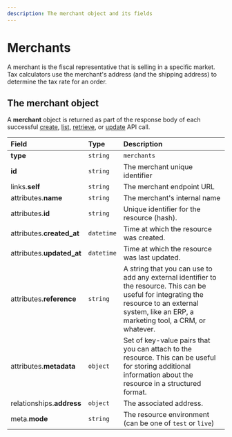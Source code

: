 ```yaml
---
description: The merchant object and its fields
---
```


# Merchants

A merchant is the fiscal representative that is selling in a specific market. Tax calculators use the merchant's address \(and the shipping address\) to determine the tax rate for an order.

## The merchant object

A **merchant** object is returned as part of the response body of each successful [create](https://docs.commercelayer.io/api/resources/merchants/create_merchant), [list](https://docs.commercelayer.io/api/resources/merchants/list_merchants), [retrieve](https://docs.commercelayer.io/api/resources/merchants/retrieve_merchant), or [update](https://docs.commercelayer.io/api/resources/merchants/update_merchant) API call.

| Field | Type | Description |
| :--- | :--- | :--- |
| **type** | `string` | `merchants` |
| **id** | `string` | The merchant unique identifier |
| links.**self** | `string` | The merchant endpoint URL |
| attributes.**name** | `string` | The merchant's internal name |
| attributes.**id** | `string` | Unique identifier for the resource \(hash\). |
| attributes.**created\_at** | `datetime` | Time at which the resource was created. |
| attributes.**updated\_at** | `datetime` | Time at which the resource was last updated. |
| attributes.**reference** | `string` | A string that you can use to add any external identifier to the resource. This can be useful for integrating the resource to an external system, like an ERP, a marketing tool, a CRM, or whatever. |
| attributes.**metadata** | `object` | Set of key-value pairs that you can attach to the resource. This can be useful for storing additional information about the resource in a structured format. |
| relationships.**address** | `object` | The associated address. |
| meta.**mode** | `string` | The resource environment \(can be one of `test` or `live`\) |

